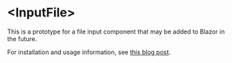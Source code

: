 # &lt;InputFile&gt;

This is a prototype for a file input component that may be added to Blazor in the future.

For installation and usage information, see [this blog post](http://blog.stevensanderson.com/2019/09/13/blazor-inputfile/).
